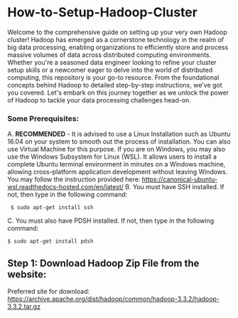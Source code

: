 # How-to-Setup-Hadoop-Cluster

Welcome to the comprehensive guide on setting up your very own Hadoop cluster! Hadoop has emerged as a cornerstone technology in the realm of big data processing, enabling organizations to efficiently store and process massive volumes of data across distributed computing environments. Whether you're a seasoned data engineer looking to refine your cluster setup skills or a newcomer eager to delve into the world of distributed computing, this repository is your go-to resource. From the foundational concepts behind Hadoop to detailed step-by-step instructions, we've got you covered. Let's embark on this journey together as we unlock the power of Hadoop to tackle your data processing challenges head-on.

### Some Prerequisites:
A. **RECOMMENDED** - It is advised to use a Linux Installation such as Ubuntu 16.04 on your system to smooth out the process of installation. You can also use Virtual Machine for this purpose. If you are on Windows, you may also use the Windows Subsystem for Linux (WSL). It allows users to install a complete Ubuntu terminal environment in minutes on a Windows machine, allowing cross-platform application development without leaving Windows. You may follow the instruction provided here: https://canonical-ubuntu-wsl.readthedocs-hosted.com/en/latest/
B. You must have SSH installed. If not, then type in the following command:
```
 $ sudo apt-get install ssh
```
C. You must also have PDSH installed. If not, then type in the following command:
```
$ sudo apt-get install pdsh
```

## Step 1: Download Hadoop Zip File from the website:
Preferred site for download:
https://archive.apache.org/dist/hadoop/common/hadoop-3.3.2/hadoop-3.3.2.tar.gz


